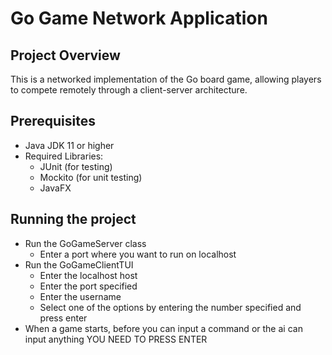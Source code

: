 # Go Game Network Application

## Project Overview
This is a networked implementation of the Go board game, allowing players to compete remotely through a client-server architecture.

## Prerequisites
- Java JDK 11 or higher
- Required Libraries:
    - JUnit (for testing)
    - Mockito (for unit testing)
    - JavaFX

## Running the project
- Run the GoGameServer class
    - Enter a port where you want to run on localhost
- Run the GoGameClientTUI
    - Enter the localhost host
    - Enter the port specified
    - Enter the username
    - Select one of the options by entering the number specified and press enter
- When a game starts, before you can input a command or the ai can input anything
  YOU NEED TO PRESS ENTER

